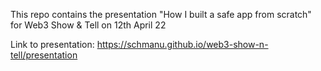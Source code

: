 This repo contains the presentation "How I built a safe app from scratch" for Web3 Show & Tell on 12th April 22

Link to presentation: https://schmanu.github.io/web3-show-n-tell/presentation